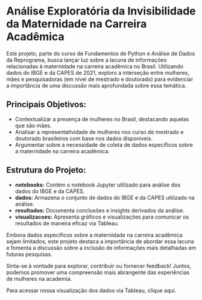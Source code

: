 # Análise Exploratória da Invisibilidade da Maternidade na Carreira Acadêmica

Este projeto, parte do curso de Fundamentos de Python e Análise de Dados da Reprograma, busca lançar luz sobre a lacuna de informações relacionadas à maternidade na carreira acadêmica no Brasil. Utilizando dados do IBGE e da CAPES de 2021, exploro a interseção entre mulheres, mães e pesquisadoras (em nível de mestrado e doutorado) para evidenciar a importância de uma discussão mais aprofundada sobre essa temática.

## Principais Objetivos:
- Contextualizar a presença de mulheres no Brasil, destacando aquelas que são mães.
- Analisar a representatividade de mulheres nos curso de mestrado e doutorado brasileiros com base nos dados disponíveis.
- Argumentar sobre a necessidade de coleta de dados específicos sobre a maternidade na carreira acadêmica.

## Estrutura do Projeto:
- **notebooks:** Contém o notebook Jupyter utilizado para análise dos dados do IBGE e da CAPES.
- **dados:** Armazena o conjunto de dados do IBGE e da CAPES utilizado na análise.
- **resultados:** Documenta conclusões e insights derivados da análise.
- **visualizacoes:** Apresenta gráficos e visualizações para comunicar os resultados de maneira eficaz via Tableau.

Embora dados específicos sobre a maternidade na carreira acadêmica sejam limitados, este projeto destaca a importância de abordar essa lacuna e fomenta a discussão sobre a inclusão de informações mais detalhadas em futuras pesquisas.

Sinta-se à vontade para explorar, contribuir ou fornecer feedback! Juntos, podemos promover uma compreensão mais abrangente das experiências de mulheres na academia.

Para acessar nossa visualização dos dados via Tableau, clique aqui.
